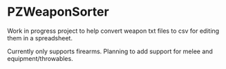 # PZWeaponSorter

Work in progress project to help convert weapon txt files to csv for editing them in a spreadsheet.

Currently only supports firearms.
Planning to add support for melee and equipment/throwables.
